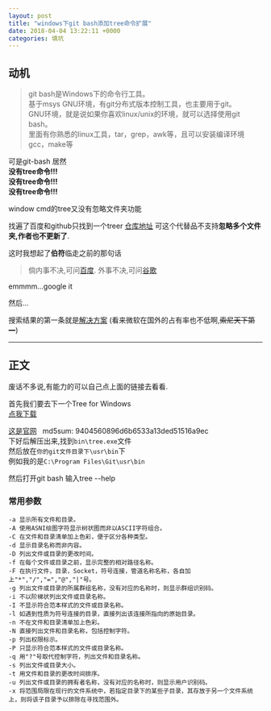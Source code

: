 ```yaml
---
layout: post
title: "windows下git bash添加tree命令扩展"
date: 2018-04-04 13:22:11 +0000
categories: 填坑
---
```


## 动机

>git bash是Windows下的命令行工具。  
>基于msys GNU环境，有git分布式版本控制工具，也主要用于git。  
>GNU环境，就是说如果你喜欢linux/unix的环境，就可以选择使用git bash。  
>里面有你熟悉的linux工具，tar，grep，awk等，且可以安装编译环境gcc，make等  


可是git-bash 居然  
**没有tree命令!!!**  
**没有tree命令!!!**  
**没有tree命令!!!**  
  
window cmd的tree又没有忽略文件夹功能
  
找遍了百度和github只找到一个treer [仓库地址] 可这个代替品不支持**忽略多个文件夹,作者也不更新了**.  

这时我想起了**伯符**临走之前的那句话
>倘内事不决,可问[百度]. 外事不决,可问[谷歌]

emmmm...google it  
  
然后...  
  
搜索结果的第一条就是[解决方案] (看来微软在国外的占有率也不低啊,~~索尼天下第一~~)
  
---
  
## 正文

废话不多说,有能力的可以自己点上面的链接去看看.

首先我们要去下一个Tree for Windows  
[点我下载]  
  
[这是官网]  
md5sum: 9404560896d6b6533a13ded51516a9ec  
下好后解压出来,找到``bin\tree.exe``文件  
然后放在``你的git文件目录下\usr\bin``下  
例如我的是``C:\Program Files\Git\usr\bin``  

然后打开git bash 输入tree --help  

### 常用参数  
```linux
-a 显示所有文件和目录。
-A 使用ASNI绘图字符显示树状图而非以ASCII字符组合。
-C 在文件和目录清单加上色彩，便于区分各种类型。
-d 显示目录名称而非内容。
-D 列出文件或目录的更改时间。
-f 在每个文件或目录之前，显示完整的相对路径名称。
-F 在执行文件，目录，Socket，符号连接，管道名称名称，各自加上"*","/","=","@","|"号。
-g 列出文件或目录的所属群组名称，没有对应的名称时，则显示群组识别码。
-i 不以阶梯状列出文件或目录名称。
-I 不显示符合范本样式的文件或目录名称。
-l 如遇到性质为符号连接的目录，直接列出该连接所指向的原始目录。
-n 不在文件和目录清单加上色彩。
-N 直接列出文件和目录名称，包括控制字符。
-p 列出权限标示。
-P 只显示符合范本样式的文件或目录名称。
-q 用"?"号取代控制字符，列出文件和目录名称。
-s 列出文件或目录大小。
-t 用文件和目录的更改时间排序。
-u 列出文件或目录的拥有者名称，没有对应的名称时，则显示用户识别码。
-x 将范围局限在现行的文件系统中，若指定目录下的某些子目录，其存放于另一个文件系统上，则将该子目录予以排除在寻找范围外。
```
  
[百度]:https://www.baidu.com
[谷歌]:http://google.com
[仓库地址]:https://github.com/derycktse/treer
[解决方案]: https://superuser.com/a/1141489/890933
[点我下载]:http://downloads.sourceforge.net/gnuwin32/tree-1.5.2.2-bin.zip
[这是官网]:http://gnuwin32.sourceforge.net/packages/tree.htm
